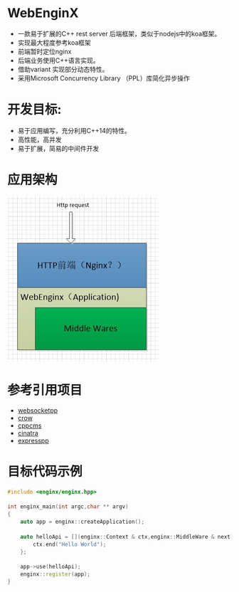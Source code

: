 # WebEnginX

 * 一款易于扩展的C++ rest server 后端框架，类似于nodejs中的koa框架。
 * 实现最大程度参考koa框架
 * 前端暂时定位nginx
 * 后端业务使用C++语言实现。
 * 借助variant 实现部分动态特性。
 * 采用Microsoft Concurrency Library （PPL）库简化异步操作

# 开发目标:

 * 易于应用编写，充分利用C++14的特性。
 * 高性能，高并发
 * 易于扩展，简易的中间件开发

# 应用架构

![avatar](./doc/image/app-struct.jpg)

# 参考引用项目

* [websocketpp](https://github.com/zaphoyd/websocketpp)
* [crow](https://github.com/ipkn/crow)
* [cppcms](https://github.com/artyom-beilis/cppcms)
* [cinatra](https://github.com/topcpporg/cinatra)
* [expresspp](https://github.com/limenghua/expresspp)

# 目标代码示例
```cpp
#include <enginx/enginx.hpp>

int enginx_main(int argc,char ** argv)
{
    auto app = enginx::createApplication();

    auto helloApi = [](enginx::Context & ctx,enginx::MiddleWare & next){
        ctx.end("Hello World");
    };

    app->use(helloApi);
    enginx::register(app);
}
```

